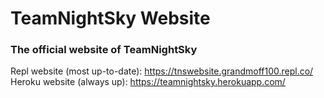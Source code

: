 # TeamNightSky Website
### The official website of TeamNightSky

Repl website (most up-to-date): https://tnswebsite.grandmoff100.repl.co/
Heroku website (always up): https://teamnightsky.herokuapp.com/
